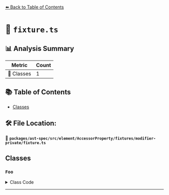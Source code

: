 [⬅️ Back to Table of Contents](../../../../../../../index.md)

# 📄 `fixture.ts`

## 📊 Analysis Summary

| Metric | Count |
|--------|-------|
| 🧱 Classes | 1 |

## 📚 Table of Contents

- [Classes](#classes)

## 🛠️ File Location:
📂 **`packages/ast-spec/src/element/AccessorProperty/fixtures/modifier-private/fixture.ts`**

## Classes

### `Foo`

<details><summary>Class Code</summary>

```ts
class Foo {
  private accessor foo = 2;
}
```
</details>


---